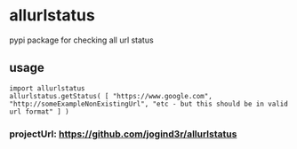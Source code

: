 # allurlstatus
pypi package for checking all url status

## usage

    import allurlstatus
    allurlstatus.getStatus( [ "https://www.google.com", "http://someExampleNonExistingUrl", "etc - but this should be in valid url format" ] )
    
### projectUrl: https://github.com/jogind3r/allurlstatus

